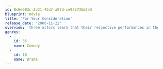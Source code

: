 ```yaml
---
id: 8c6e683c-3d21-46d7-a97d-ce925735d2e3
blueprint: movie
title: 'For Your Consideration'
release_date: '2006-11-22'
overview: 'Three actors learn that their respective performances in the film "Home for Purim," a drama set in the mid-1940s American South, are generating award-season buzz.'
genres:
  -
    id: 35
    name: Comedy
  -
    id: 18
    name: Drama
---
```

